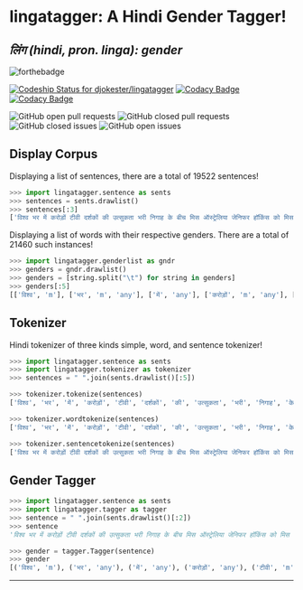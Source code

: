 # lingatagger: A Hindi Gender Tagger! 
## **_लिंग_** _(hindi, pron. linga): gender_

![forthebadge](https://forthebadge.com/images/badges/made-with-python.svg)

[![Codeship Status for djokester/lingatagger](https://app.codeship.com/projects/80bdb6c0-c769-0136-99fa-02b711961e9b/status?branch=master)](https://app.codeship.com/projects/314691)
[![Codacy Badge](https://api.codacy.com/project/badge/Grade/85e6e68340a44709ab5cbd6148eb90af)](https://www.codacy.com/app/djokester/lingatagger?utm_source=github.com&amp;utm_medium=referral&amp;utm_content=djokester/lingatagger&amp;utm_campaign=Badge_Grade)
[![Codacy Badge](https://api.codacy.com/project/badge/Coverage/85e6e68340a44709ab5cbd6148eb90af)](https://www.codacy.com/app/djokester/lingatagger?utm_source=github.com&utm_medium=referral&utm_content=djokester/lingatagger&utm_campaign=Badge_Coverage)

![GitHub open pull requests](https://img.shields.io/github/issues-pr/djokester/lingatagger.svg) 
![GitHub closed pull requests](https://img.shields.io/github/issues-pr-closed/djokester/lingatagger.svg)
![GitHub closed issues](https://img.shields.io/github/issues-closed/djokester/lingatagger.svg)
![GitHub open issues](https://img.shields.io/github/issues/djokester/lingatagger.svg)



## Display Corpus
Displaying a list of sentences, there are a total of 19522 sentences!
``` python
>>> import lingatagger.sentence as sents
>>> sentences = sents.drawlist()
>>> sentences[:3]
['विश्व भर में करोड़ों टीवी दर्शकों की उत्सुकता भरी निगाह के बीच मिस ऑस्ट्रेलिया जेनिफर हॉकिंस को मिस यूनिवर्स-२००४ का ताज पहनाया गया।', 'करीब दो घंटे चले कार्यक्रम में विभिन्न देशों की ८० सुंदरियों के बीच २० वर्षीय हॉकिंस को सर्वश्रेष्ठ आंका गया।', 'मिस अमेरिका शैंडी फिनेजी को प्रथम उप विजेता और मिस प्यूरेटो रिको अल्बा रेइज द्वितीय उप विजेता चुनी गई।']
```
Displaying a list of words with their respective genders. There are a total of 21460 such instances!
```python
>>> import lingatagger.genderlist as gndr
>>> genders = gndr.drawlist()
>>> genders = [string.split("\t") for string in genders]
>>> genders[:5]
[['विश्व', 'm'], ['भर', 'm', 'any'], ['में', 'any'], ['करोड़ों', 'm', 'any'], ['टीवी', 'm']]

```

## Tokenizer

Hindi tokenizer of three kinds simple, word, and sentence tokenizer!
```python
>>> import lingatagger.sentence as sents
>>> import lingatagger.tokenizer as tokenizer
>>> sentences = " ".join(sents.drawlist()[:5])

>>> tokenizer.tokenize(sentences)
['विश्व', 'भर', 'में', 'करोड़ों', 'टीवी', 'दर्शकों', 'की', 'उत्सुकता', 'भरी', 'निगाह', 'के', 'बीच', 'मिस', 'ऑस्ट्रेलिया', 'जेनिफर', 'हॉकिंस', 'को', 'मिस', 'यूनिवर्स', '-', '२००४', 'का', 'ताज', 'पहनाया', 'गया।', 'करीब', 'दो', 'घंटे', 'चले', 'कार्यक्रम', 'में', 'विभिन्न', 'देशों', 'की', '८०', 'सुंदरियों', 'के', 'बीच', '२०', 'वर्षीय', 'हॉकिंस', 'को', 'सर्वश्रेष्ठ', 'आंका', 'गया।', 'मिस', 'अमेरिका', 'शैंडी', 'फिनेजी', 'को', 'प्रथम', 'उप', 'विजेता', 'और', 'मिस', 'प्यूरेटो', 'रिको', 'अल्बा', 'रेइज', 'द्वितीय', 'उप', 'विजेता', 'चुनी', 'गई।', 'भारत', 'की', 'तनुश्री', 'दत्ता', 'अंतिम', '१०', 'प्रतिभागियों', 'में', 'ही', 'स्थान', 'बना', 'पाई।', 'हॉकिंस', 'ने', 'कहा', 'कि', 'जीत', 'के', 'बारे', 'में', 'उसने', 'सपने', 'में', 'भी', 'नहीं', 'सोचा', 'था।']

>>> tokenizer.wordtokenize(sentences)
['विश्व', 'भर', 'में', 'करोड़ों', 'टीवी', 'दर्शकों', 'की', 'उत्सुकता', 'भरी', 'निगाह', 'के', 'बीच', 'मिस', 'ऑस्ट्रेलिया', 'जेनिफर', 'हॉकिंस', 'को', 'मिस', 'यूनिवर्स-२००४', 'का', 'ताज', 'पहनाया', 'गया', 'करीब', 'दो', 'घंटे', 'चले', 'कार्यक्रम', 'में', 'विभिन्न', 'देशों', 'की', '८०', 'सुंदरियों', 'के', 'बीच', '२०', 'वर्षीय', 'हॉकिंस', 'को', 'सर्वश्रेष्ठ', 'आंका', 'गया', 'मिस', 'अमेरिका', 'शैंडी', 'फिनेजी', 'को', 'प्रथम', 'उप', 'विजेता', 'और', 'मिस', 'प्यूरेटो', 'रिको', 'अल्बा', 'रेइज', 'द्वितीय', 'उप', 'विजेता', 'चुनी', 'गई', 'भारत', 'की', 'तनुश्री', 'दत्ता', 'अंतिम', '१०', 'प्रतिभागियों', 'में', 'ही', 'स्थान', 'बना', 'पाई', 'हॉकिंस', 'ने', 'कहा', 'कि', 'जीत', 'के', 'बारे', 'में', 'उसने', 'सपने', 'में', 'भी', 'नहीं', 'सोचा', 'था']

>>> tokenizer.sentencetokenize(sentences)
['विश्व भर में करोड़ों टीवी दर्शकों की उत्सुकता भरी निगाह के बीच मिस ऑस्ट्रेलिया जेनिफर हॉकिंस को मिस यूनिवर्स-२००४ का ताज पहनाया गया। ', 'करीब दो घंटे चले कार्यक्रम में विभिन्न देशों की ८० सुंदरियों के बीच २० वर्षीय हॉकिंस को सर्वश्रेष्ठ आंका गया। ', 'मिस अमेरिका शैंडी फिनेजी को प्रथम उप विजेता और मिस प्यूरेटो रिको अल्बा रेइज द्वितीय उप विजेता चुनी गई। ', 'भारत की तनुश्री दत्ता अंतिम १० प्रतिभागियों में ही स्थान बना पाई। ', 'हॉकिंस ने कहा कि जीत के बारे में उसने सपने में भी नहीं सोचा था।']
```

## Gender Tagger
```python
>>> import lingatagger.sentence as sents
>>> import lingatagger.tagger as tagger
>>> sentence = " ".join(sents.drawlist()[:2])
>>> sentence
'विश्व भर में करोड़ों टीवी दर्शकों की उत्सुकता भरी निगाह के बीच मिस ऑस्ट्रेलिया जेनिफर हॉकिंस को मिस यूनिवर्स-२००४ का ताज पहनाया गया। करीब दो घंटे चले कार्यक्रम में विभिन्न देशों की ८० सुंदरियों के बीच २० वर्षीय हॉकिंस को सर्वश्रेष्ठ आंका गया।'

>>> gender = tagger.Tagger(sentence)
>>> gender
[('विश्व', 'm'), ('भर', 'any'), ('में', 'any'), ('करोड़ों', 'any'), ('टीवी', 'm'), ('दर्शकों', 'm'), ('की', 'any'), ('उत्सुकता', 'f'), ('भरी', 'f'), ('निगाह', 'f'), ('के', 'any'), ('बीच', 'any'), ('मिस', 'any'), ('ऑस्ट्रेलिया', 'm'), ('जेनिफर', 'f'), ('हॉकिंस', 'f'), ('को', 'any'), ('मिस', 'any'), ('यूनिवर्स', 'm'), ('-', 'any'), ('any', 'num'), ('का', 'any'), ('ताज', 'm'), ('पहनाया', 'm'), ('गया।', 'any'), ('करीब', 'any'), ('दो', 'any'), ('घंटे', 'm'), ('चले', 'any'), ('कार्यक्रम', 'm'), ('में', 'any'), ('विभिन्न', 'any'), ('देशों', 'm'), ('की', 'any'), ('any', 'num'), ('सुंदरियों', 'f'), ('के', 'any'), ('बीच', 'any'), ('any', 'num'), ('वर्षीय', 'any'), ('हॉकिंस', 'f'), ('को', 'any'), ('सर्वश्रेष्ठ', 'any'), ('आंका', 'any'), ('गया।', 'any')]

```
_______________________
